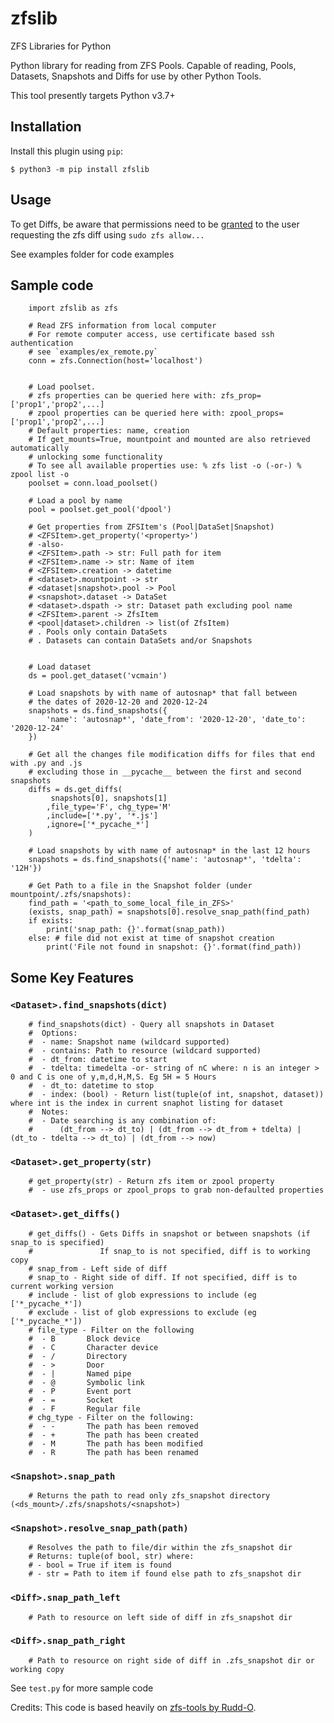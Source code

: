 # zfslib

ZFS Libraries for Python

Python library for reading from ZFS Pools. Capable of reading, Pools, Datasets, Snapshots and Diffs for use by other Python Tools.

This tool presently targets Python v3.7+

## Installation

Install this plugin using `pip`:

    $ python3 -m pip install zfslib

## Usage

To get Diffs, be aware that permissions need to be [granted](https://askubuntu.com/questions/1299671/zfs-diff-diff-delegated-permission-is-needed) to the user requesting the zfs diff using `sudo zfs allow...`

See examples folder for code examples

## Sample code

```
    import zfslib as zfs

    # Read ZFS information from local computer
    # For remote computer access, use certificate based ssh authentication 
    # see `examples/ex_remote.py`
    conn = zfs.Connection(host='localhost')


    # Load poolset. 
    # zfs properties can be queried here with: zfs_prop=['prop1','prop2',...]
    # zpool properties can be queried here with: zpool_props=['prop1','prop2',...]
    # Default properties: name, creation
    # If get_mounts=True, mountpoint and mounted are also retrieved automatically
    # unlocking some functionality
    # To see all available properties use: % zfs list -o (-or-) % zpool list -o
    poolset = conn.load_poolset()

    # Load a pool by name
    pool = poolset.get_pool('dpool')
    
    # Get properties from ZFSItem's (Pool|DataSet|Snapshot)
    # <ZFSItem>.get_property('<property>')
    # -also-
    # <ZFSItem>.path -> str: Full path for item
    # <ZFSItem>.name -> str: Name of item
    # <ZFSItem>.creation -> datetime
    # <dataset>.mountpoint -> str
    # <dataset|snapshot>.pool -> Pool
    # <snapshot>.dataset -> DataSet
    # <dataset>.dspath -> str: Dataset path excluding pool name
    # <ZFSItem>.parent -> ZfsItem
    # <pool|dataset>.children -> list(of ZfsItem)
    # . Pools only contain DataSets
    # . Datasets can contain DataSets and/or Snapshots


    # Load dataset
    ds = pool.get_dataset('vcmain')

    # Load snapshots by with name of autosnap* that fall between 
    # the dates of 2020-12-20 and 2020-12-24
    snapshots = ds.find_snapshots({
        'name': 'autosnap*', 'date_from': '2020-12-20', 'date_to': '2020-12-24'
    })

    # Get all the changes file modification diffs for files that end with .py and .js 
    # excluding those in __pycache__ between the first and second snapshots
    diffs = ds.get_diffs(
         snapshots[0], snapshots[1]
        ,file_type='F', chg_type='M'
        ,include=['*.py', '*.js']
        ,ignore=['*_pycache_*']
    )

    # Load snapshots by with name of autosnap* in the last 12 hours 
    snapshots = ds.find_snapshots({'name': 'autosnap*', 'tdelta': '12H'})

    # Get Path to a file in the Snapshot folder (under mountpoint/.zfs/snapshots):
    find_path = '<path_to_some_local_file_in_ZFS>'
    (exists, snap_path) = snapshots[0].resolve_snap_path(find_path)
    if exists:
        print('snap_path: {}'.format(snap_path))
    else: # file did not exist at time of snapshot creation
        print('File not found in snapshot: {}'.format(find_path))

```

## Some Key Features
### `<Dataset>.find_snapshots(dict)`
```
    # find_snapshots(dict) - Query all snapshots in Dataset
    #  Options:
    #  - name: Snapshot name (wildcard supported)
    #  - contains: Path to resource (wildcard supported)
    #  - dt_from: datetime to start
    #  - tdelta: timedelta -or- string of nC where: n is an integer > 0 and C is one of y,m,d,H,M,S. Eg 5H = 5 Hours
    #  - dt_to: datetime to stop 
    #  - index: (bool) - Return list(tuple(of int, snapshot, dataset)) where int is the index in current snaphot listing for dataset
    #  Notes:
    #  - Date searching is any combination of:
    #      (dt_from --> dt_to) | (dt_from --> dt_from + tdelta) | (dt_to - tdelta --> dt_to) | (dt_from --> now)
```

### `<Dataset>.get_property(str)`
```
    # get_property(str) - Return zfs item or zpool property
    #  - use zfs_props or zpool_props to grab non-defaulted properties
```

### `<Dataset>.get_diffs()`
```
    # get_diffs() - Gets Diffs in snapshot or between snapshots (if snap_to is specified)
    #               If snap_to is not specified, diff is to working copy
    # snap_from - Left side of diff
    # snap_to - Right side of diff. If not specified, diff is to current working version
    # include - list of glob expressions to include (eg ['*_pycache_*'])
    # exclude - list of glob expressions to exclude (eg ['*_pycache_*'])
    # file_type - Filter on the following
    #  - B       Block device
    #  - C       Character device
    #  - /       Directory
    #  - >       Door
    #  - |       Named pipe
    #  - @       Symbolic link
    #  - P       Event port
    #  - =       Socket
    #  - F       Regular file
    # chg_type - Filter on the following:
    #  - -       The path has been removed
    #  - +       The path has been created
    #  - M       The path has been modified
    #  - R       The path has been renamed
```

### `<Snapshot>.snap_path`
```
    # Returns the path to read only zfs_snapshot directory (<ds_mount>/.zfs/snapshots/<snapshot>)
```

### `<Snapshot>.resolve_snap_path(path)`
```
    # Resolves the path to file/dir within the zfs_snapshot dir
    # Returns: tuple(of bool, str) where:
    # - bool = True if item is found
    # - str = Path to item if found else path to zfs_snapshot dir
```

### `<Diff>.snap_path_left`
```
    # Path to resource on left side of diff in zfs_snapshot dir
```

### `<Diff>.snap_path_right`
```
    # Path to resource on right side of diff in .zfs_snapshot dir or working copy
```

See `test.py` for more sample code


Credits: This code is based heavily on [zfs-tools by Rudd-O](https://github.com/Rudd-O/zfs-tools).